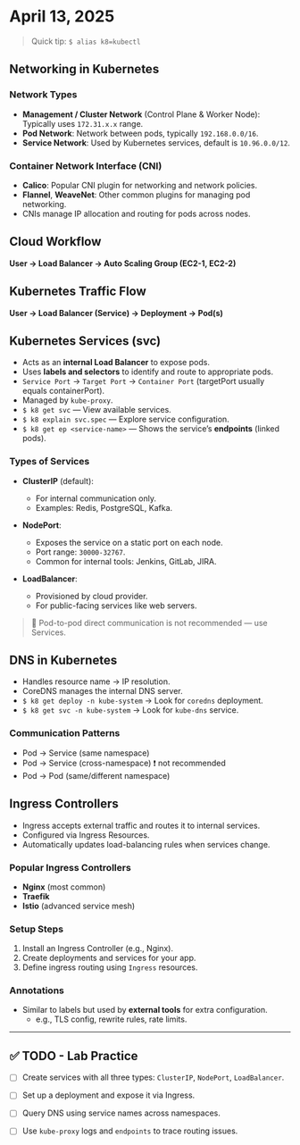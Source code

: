 # April 13, 2025

> Quick tip: `$ alias k8=kubectl`

## Networking in Kubernetes

### Network Types
- **Management / Cluster Network** (Control Plane & Worker Node): Typically uses `172.31.x.x` range.
- **Pod Network**: Network between pods, typically `192.168.0.0/16`.
- **Service Network**: Used by Kubernetes services, default is `10.96.0.0/12`.

### Container Network Interface (CNI)
- **Calico**: Popular CNI plugin for networking and network policies.
- **Flannel**, **WeaveNet**: Other common plugins for managing pod networking.
- CNIs manage IP allocation and routing for pods across nodes.

## Cloud Workflow
**User → Load Balancer → Auto Scaling Group (EC2-1, EC2-2)**

## Kubernetes Traffic Flow
**User → Load Balancer (Service) → Deployment → Pod(s)**

## Kubernetes Services (svc)
- Acts as an **internal Load Balancer** to expose pods.
- Uses **labels and selectors** to identify and route to appropriate pods.
- `Service Port` → `Target Port` → `Container Port` (targetPort usually equals containerPort).
- Managed by `kube-proxy`.
- `$ k8 get svc` — View available services.
- `$ k8 explain svc.spec` — Explore service configuration.
- `$ k8 get ep <service-name>` — Shows the service’s **endpoints** (linked pods).

### Types of Services
- **ClusterIP** (default):
  - For internal communication only.
  - Examples: Redis, PostgreSQL, Kafka.

- **NodePort**:
  - Exposes the service on a static port on each node.
  - Port range: `30000-32767`.
  - Common for internal tools: Jenkins, GitLab, JIRA.

- **LoadBalancer**:
  - Provisioned by cloud provider.
  - For public-facing services like web servers.

> 📌 Pod-to-pod direct communication is not recommended — use Services.

## DNS in Kubernetes
- Handles resource name → IP resolution.
- CoreDNS manages the internal DNS server.
- `$ k8 get deploy -n kube-system` → Look for `coredns` deployment.
- `$ k8 get svc -n kube-system` → Look for `kube-dns` service.

### Communication Patterns
- Pod → Service (same namespace)
- Pod → Service (cross-namespace) ❗ not recommended
- Pod → Pod (same/different namespace)

## Ingress Controllers
- Ingress accepts external traffic and routes it to internal services.
- Configured via Ingress Resources.
- Automatically updates load-balancing rules when services change.

### Popular Ingress Controllers
- **Nginx** (most common)
- **Traefik**
- **Istio** (advanced service mesh)

### Setup Steps
1. Install an Ingress Controller (e.g., Nginx).
2. Create deployments and services for your app.
3. Define ingress routing using `Ingress` resources.

### Annotations
- Similar to labels but used by **external tools** for extra configuration.
  - e.g., TLS config, rewrite rules, rate limits.

---

## ✅ TODO - Lab Practice
- [ ] Create services with all three types: `ClusterIP`, `NodePort`, `LoadBalancer`.
- [ ] Set up a deployment and expose it via Ingress.
- [ ] Query DNS using service names across namespaces.
- [ ] Use `kube-proxy` logs and `endpoints` to trace routing issues.

